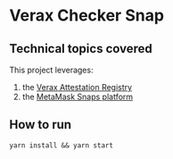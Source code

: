 # Verax Checker Snap

## Technical topics covered

This project leverages:

1. the [Verax Attestation Registry](https://docs.ver.ax/)
2. the [MetaMask Snaps platform](https://docs.metamask.io/snaps/)

## How to run

```shell
yarn install && yarn start
```

